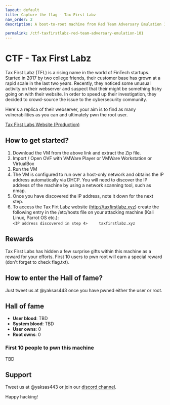 ```yaml
---
layout: default
title: Capture the flag - Tax First Labz 
nav_order: 2
description: A boot-to-root machine from Red Team Adversary Emulation 101 course with two flags to capture.  

permalink: /ctf-taxfirstlabz-red-team-adversary-emulation-101
---
```

# CTF - Tax First Labz 

Tax First Labz (TFL) is a rising name in the world of FinTech startups. Started in 2017 by two college friends, their customer base has grown at a rapid scale in the last two years. Recently, they noticed some unusual activity on their webserver and suspect that their might be something fishy going on with their website. In order to speed up their investigation, they decided to crowd-source the issue to the cybersecurity community. 

Here's a replica of their webserver, your aim is to find as many vulnerabilities as you can and ultimately pwn the root user.  

[Tax First Labs Website (Production)](https://ykrt.in/TFLWSPROD)

## How to get started?

1. Download the VM from the above link and extract the Zip file.
2. Import / Open OVF with VMWare Player or VMWare Workstation or VirtualBox
3. Run the VM
4. The VM is configured to run over a host-only network and obtains the IP address automatically via DHCP. You will need to discover the IP address of the machine by using a network scanning tool, such as nmap.
5. Once you have discovered the IP address, note it down for the next step.
6. To access the Tax Firt Labz website (http://taxfirstlabz.xyz) create the following entry in the /etc/hosts file on your attacking machine (Kali Linux, Parrot OS etc.):
<br> ``` <IP address discovered in step 4>     taxfirstlabz.xyz ```

## Rewards

Tax First Labs has hidden a few surprise gifts within this machine as a reward for your efforts. First 10 users to pwn root will earn a special reward (don't forget to check flag.txt).

## How to enter the Hall of fame?

Just tweet us at @yaksas443 once you have pwned either the user or root.

## Hall of fame

- **User blood**: TBD  
- **System blood**: TBD
- **User owns**: 0  
- **Root owns**: 0

### First 10 people to pwn this machine

TBD

## Support

Tweet us at @yaksas443 or join our [discord channel](https://discord.gg/q6y5VM2PbA).

Happy hacking!
